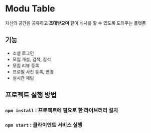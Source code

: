 # Modu Table

자신의 공간을 공유하고 **초대받으며** 같이 식사를 할 수 있도록 도와주는 플랫폼

## 기능

- 소셜 로그인
- 모임 개설, 검색, 참석
- 모임 리뷰 등록
- 프로필 사진 등록, 변경
- 실시간 채팅

## 프로젝트 실행 방법

### `npm install` : 프로젝트에 필요로 한 라이브러리 설치

### `npm start` : 클라이언트 서비스 실행
